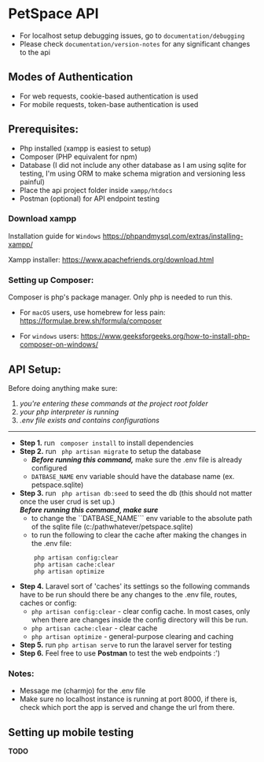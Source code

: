 # PetSpace API
- For localhost setup debugging issues, go to ```documentation/debugging```
- Please check ```documentation/version-notes``` for any significant changes to the api

## Modes of Authentication
- For web requests, cookie-based authentication is used
- For mobile requests, token-base authentication is used

## Prerequisites:
- Php installed (xampp is easiest to setup)
- Composer (PHP equivalent for npm)
- Database (I did not include any other database as I am using sqlite for testing, I'm using ORM to make schema migration and versioning less painful)
- Place the api project folder inside ```xampp/htdocs``` 
- Postman (optional) for API endpoint testing

### Download xampp
Installation guide for ```Windows```
https://phpandmysql.com/extras/installing-xampp/

Xampp installer:
https://www.apachefriends.org/download.html

### Setting up Composer:
Composer is php's package manager. Only php is needed to run this.
- For ```macOS``` users, use homebrew for less pain:
https://formulae.brew.sh/formula/composer

- For ```windows``` users:
https://www.geeksforgeeks.org/how-to-install-php-composer-on-windows/


## API Setup:
Before doing anything make sure:
1. *you're entering these commands at the project root folder*
2. *your php interpreter is running*
3. *.env file exists and contains configurations*
---
* **Step 1.** run ``` composer install``` to install dependencies
* **Step 2.** run ``` php artisan migrate``` to setup the database
  * ***Before running this command,*** make sure the .env file is already configured 
  * ```DATBASE_NAME``` env variable should have the database name (ex. petspace.sqlite)
* **Step 3.** run ``` php artisan db:seed``` to seed the db (this should not matter once the user crud is set up.) \
    ***Before running this command, make sure***  
    * to change the ``DATBASE_NAME``` env variable to the absolute path of the sqlite file (c:/pathwhatever/petspace.sqlite)
    * to run the following to clear the cache after making the changes in the .env file:     
    ```
        php artisan config:clear
        php artisan cache:clear
        php artisan optimize 
    ```
* **Step 4.** Laravel sort of 'caches' its settings so the following commands have to be run should there be any changes to the .env file, routes, caches or config:
  * ```php artisan config:clear``` - clear config cache. In most cases, only when there are changes inside the config directory will this be run.
  * ```php artisan cache:clear``` - clear cache
  * ```php artisan optimize```  - general-purpose clearing and caching
* **Step 5.** run ``` php artisan serve ``` to run the laravel server for testing 
* **Step 6.** Feel free to use __Postman__  to test the web endpoints :')

### Notes:
- Message me (charmjo) for the .env file
- Make sure no localhost instance is running at port 8000, if there is, 
  check which port the app is served and change the url from there.

## Setting up mobile testing
**TODO**
